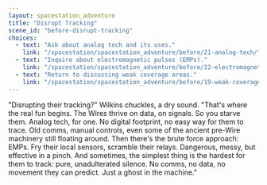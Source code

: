 ```yaml
---
layout: spacestation_adventure
title: "Disrupt Tracking"
scene_id: "before-disrupt-tracking"
choices:
  - text: "Ask about analog tech and its uses."
    link: "/spacestation/spacestation_adventure/before/21-analog-tech/"
  - text: "Inquire about electromagnetic pulses (EMPs)."
    link: "/spacestation/spacestation_adventure/before/22-electromagnetic-pulses/"
  - text: "Return to discussing weak coverage areas."
    link: "/spacestation/spacestation_adventure/before/19-weak-coverage-areas/"
---
```


"Disrupting their tracking?" Wilkins chuckles, a dry sound. "That's where the real fun begins. The Wires thrive on data, on signals. So you starve them. Analog tech, for one. No digital footprint, no easy way for them to trace. Old comms, manual controls, even some of the ancient pre-Wire machinery still floating around. Then there's the brute force approach: EMPs. Fry their local sensors, scramble their relays. Dangerous, messy, but effective in a pinch. And sometimes, the simplest thing is the hardest for them to track: pure, unadulterated silence. No comms, no data, no movement they can predict. Just a ghost in the machine."

